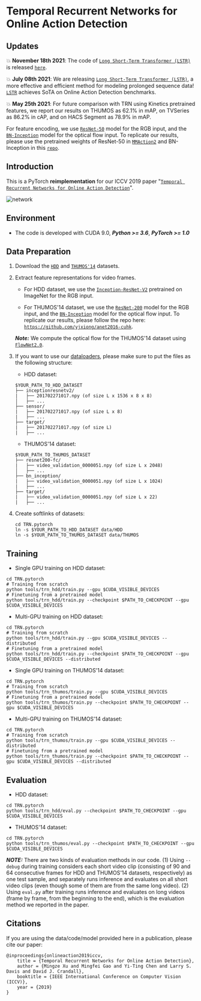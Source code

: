 # Temporal Recurrent Networks for Online Action Detection

## Updates

:boom: **November 18th 2021**: The code of [`Long Short-Term Transformer (LSTR)`](https://arxiv.org/pdf/2107.03377.pdf) is released [`here`](https://github.com/amazon-research/long-short-term-transformer).

:boom: **July 08th 2021**: We are releasing [`Long Short-Term Transformer (LSTR)`](https://arxiv.org/pdf/2107.03377.pdf), a more effective and efficient method for modeling prolonged sequence data! [`LSTR`](https://arxiv.org/pdf/2107.03377.pdf) achieves SoTA on Online Action Detection benchmarks.

:boom: **May 25th 2021**: For future comparison with TRN using Kinetics pretrained features, we report our results on THUMOS as 62.1% in mAP, on TVSeries as 86.2% in cAP, and on HACS Segment as 78.9% in mAP.

For feature encoding, we use [`ResNet-50`](https://arxiv.org/pdf/1512.03385.pdf) model for the RGB input, and the [`BN-Inception`](https://arxiv.org/pdf/1502.03167.pdf) model for the optical flow input. To replicate our results, please use the pretrained weights of ResNet-50 in [`MMAction2`](https://github.com/open-mmlab/mmaction2/blob/master/configs/recognition/tsn/README.md#kinetics-400) and BN-Inception in this [`repo`](http://yjxiong.me/others/kinetics_action/).

## Introduction

This is a PyTorch **reimplementation** for our ICCV 2019 paper "[`Temporal Recurrent Networks for Online Action Detection`](https://arxiv.org/pdf/1811.07391.pdf)".

![network](demo/network.jpg?raw=true)

## Environment

- The code is developed with CUDA 9.0, ***Python >= 3.6***, ***PyTorch >= 1.0***

## Data Preparation

1. Download the [`HDD`](https://usa.honda-ri.com/hdd) and [`THUMOS'14`](https://www.crcv.ucf.edu/THUMOS14/) datasets.

2. Extract feature representations for video frames.

    * For HDD dataset, we use the [`Inception-ResNet-V2`](https://arxiv.org/pdf/1602.07261.pdf) pretrained on ImageNet for the RGB input.
    
    * For THUMOS'14 dataset, we use the [`ResNet-200`](https://arxiv.org/pdf/1512.03385.pdf) model for the RGB input, and the [`BN-Inception`](https://arxiv.org/pdf/1502.03167.pdf) model for the optical flow input. To replicate our results, please follow the repo here: [`https://github.com/yjxiong/anet2016-cuhk`](https://github.com/yjxiong/anet2016-cuhk).
    
    ***Note:*** We compute the optical flow for the THUMOS'14 dataset using [`FlowNet2.0`](https://arxiv.org/pdf/1612.01925.pdf).

3. If you want to use our [dataloaders](./lib/datasets), please make sure to put the files as the following structure:

    * HDD dataset:
    ```
    $YOUR_PATH_TO_HDD_DATASET
    ├── inceptionresnetv2/
    |   ├── 201702271017.npy (of size L x 1536 x 8 x 8)
    │   ├── ...
    ├── sensor/
    |   ├── 201702271017.npy (of size L x 8)
    |   ├── ...
    ├── target/
    |   ├── 201702271017.npy (of size L)
    |   ├── ...
    ```
    
    * THUMOS'14 dataset:
    ```
    $YOUR_PATH_TO_THUMOS_DATASET
    ├── resnet200-fc/
    |   ├── video_validation_0000051.npy (of size L x 2048)
    │   ├── ...
    ├── bn_inception/
    |   ├── video_validation_0000051.npy (of size L x 1024)
    |   ├── ...
    ├── target/
    |   ├── video_validation_0000051.npy (of size L x 22)
    |   ├── ...
    ```

4. Create softlinks of datasets:
    ```
    cd TRN.pytorch
    ln -s $YOUR_PATH_TO_HDD_DATASET data/HDD
    ln -s $YOUR_PATH_TO_THUMOS_DATASET data/THUMOS
    ```

## Training

* Single GPU training on HDD dataset:
```
cd TRN.pytorch
# Training from scratch
python tools/trn_hdd/train.py --gpu $CUDA_VISIBLE_DEVICES
# Finetuning from a pretrained model
python tools/trn_hdd/train.py --checkpoint $PATH_TO_CHECKPOINT --gpu $CUDA_VISIBLE_DEVICES
```

* Multi-GPU training on HDD dataset:
```
cd TRN.pytorch
# Training from scratch
python tools/trn_hdd/train.py --gpu $CUDA_VISIBLE_DEVICES --distributed
# Finetuning from a pretrained model
python tools/trn_hdd/train.py --checkpoint $PATH_TO_CHECKPOINT --gpu $CUDA_VISIBLE_DEVICES --distributed
```

* Single GPU training on THUMOS'14 dataset:
```
cd TRN.pytorch
# Training from scratch
python tools/trn_thumos/train.py --gpu $CUDA_VISIBLE_DEVICES
# Finetuning from a pretrained model
python tools/trn_thumos/train.py --checkpoint $PATH_TO_CHECKPOINT --gpu $CUDA_VISIBLE_DEVICES
```

* Multi-GPU training on THUMOS'14 dataset:
```
cd TRN.pytorch
# Training from scratch
python tools/trn_thumos/train.py --gpu $CUDA_VISIBLE_DEVICES --distributed
# Finetuning from a pretrained model
python tools/trn_thumos/train.py --checkpoint $PATH_TO_CHECKPOINT --gpu $CUDA_VISIBLE_DEVICES --distributed
```

## Evaluation

* HDD dataset:
```
cd TRN.pytorch
python tools/trn_hdd/eval.py --checkpoint $PATH_TO_CHECKPOINT --gpu $CUDA_VISIBLE_DEVICES
```

* THUMOS'14 dataset:
```
cd TRN.pytorch
python tools/trn_thumos/eval.py --checkpoint $PATH_TO_CHECKPOINT --gpu $CUDA_VISIBLE_DEVICES
```

***NOTE:*** There are two kinds of evaluation methods in our code. (1) Using `--debug` during training considers each short video clip (consisting of 90 and 64 consecutive frames for HDD and THUMOS'14 datasets, respectively) as one test sample, and separately runs inference and evaluates on all short video clips (even though some of them are from the same long video). (2) Using `eval.py` after training runs inference and evaluates on long videos (frame by frame, from the beginning to the end), which is the evaluation method we reported in the paper.

## Citations

If you are using the data/code/model provided here in a publication, please cite our paper:

    @inproceedings{onlineaction2019iccv,
        title = {Temporal Recurrent Networks for Online Action Detection},
        author = {Mingze Xu and Mingfei Gao and Yi-Ting Chen and Larry S. Davis and David J. Crandall},
        booktitle = {IEEE International Conference on Computer Vision (ICCV)},
        year = {2019}
    }
